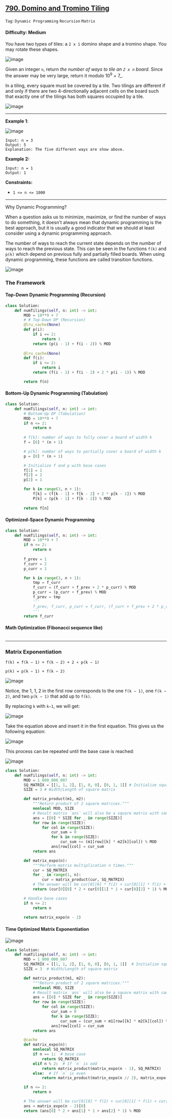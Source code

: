 ## [790. Domino and Tromino Tiling](https://leetcode.com/problems/domino-and-tromino-tiling/)

```Tag```: ```Dynamic Programming``` ```Recursion``` ```Matrix```

#### Difficulty: Medium

You have two types of tiles: a ```2 x 1``` domino shape and a tromino shape. You may rotate these shapes.

![image](https://assets.leetcode.com/uploads/2021/07/15/lc-domino.jpg)

Given an integer ```n```, return _the number of ways to tile an ```2 x n``` board_. Since the answer may be very large, return it modulo 10<sup>9</sup> + 7_.

In a tiling, every square must be covered by a tile. Two tilings are different if and only if there are two 4-directionally adjacent cells on the board such that exactly one of the tilings has both squares occupied by a tile.

![image](https://user-images.githubusercontent.com/35042430/221771308-61e31597-bea4-4bf4-920c-503a8ba71e30.png)

---

__Example 1__:


![image](https://assets.leetcode.com/uploads/2021/07/15/lc-domino1.jpg)
```
Input: n = 3
Output: 5
Explanation: The five different ways are show above.
```

__Example 2:__
```
Input: n = 1
Output: 1
```

__Constraints:__

- ```1 <= n <= 1000```

---

Why Dynamic Programming?

When a question asks us to minimize, maximize, or find the number of ways to do something, it doesn't always mean that dynamic programming is the best approach, but it is usually a good indicator that we should at least consider using a dynamic programming approach.

The number of ways to reach the current state depends on the number of ways to reach the previous state. This can be seen in the functions ```f(k)``` and ```p(k)``` which depend on previous fully and partially filled boards. When using dynamic programming, these functions are called transition functions.

![image](https://user-images.githubusercontent.com/35042430/221780869-587ad2ef-8c31-42e5-b88e-7508141e3448.png)

### The Framework

#### Top-Down Dynamic Programming (Recursion)

```Python
class Solution:
    def numTilings(self, n: int) -> int:
        MOD = 10**9 + 7
        # # Top-Down DP (Recursion)
        @lru_cache(None)
        def p(i):
            if i == 2:
                return 1
            return (p(i - 1) + f(i - 2)) % MOD
        
        @lru_cache(None)
        def f(i):
            if i <= 2:
                return i
            return (f(i - 1) + f(i - 2) + 2 * p(i - 1)) % MOD

        return f(n)
```

#### Bottom-Up Dynamic Programming (Tabulation)

```Python
class Solution:
    def numTilings(self, n: int) -> int:
        # Bottom-Up DP (Tabulation)
        MOD = 10**9 + 7
        if n <= 2:
            return n
        
        # f[k]: number of ways to fully cover a board of width k
        f = [0] * (n + 1)

        # p[k]: number of ways to partially cover a board of width k
        p = [0] * (n + 1)

        # Initialize f and p with base cases
        f[1] = 1
        f[2] = 2
        p[2] = 1

        for k in range(3, n + 1):
            f[k] = (f[k - 1] + f[k - 2] + 2 * p[k - 1]) % MOD
            P[k] = (p[k - 1] + f[k - 2]) % MOD
            
        return f[n]
```

#### Optimized-Space Dynamic Programming

```Python
class Solution:
    def numTilings(self, n: int) -> int:
        MOD = 10**9 + 7
        if n <= 2:
            return n
        
        f_prev = 1
        f_curr = 2
        p_curr = 1

        for k in range(3, n + 1):
            tmp = f_curr
            f_curr = (f_curr + f_prev + 2 * p_curr) % MOD
            p_curr = (p_curr + f_prev) % MOD
            f_prev = tmp
            '''
            f_prev, f_curr, p_curr = f_curr, (f_curr + f_prev + 2 * p_curr) % MOD, (p_curr + f_prev) % MOD
            '''
        return f_curr
```

#### Math Optimization (Fibonacci sequence like)

```Python

```

---

### Matrix Exponentiation

```
f(k) = f(k − 1) + f(k − 2) + 2 ∗ p(k − 1)

p(k) = p(k − 1) + f(k − 2)
```

![image](https://leetcode.com/problems/domino-and-tromino-tiling/Documents/790/matrix_expo_1.svg)

Notice, the 1, 1, 2 in the first row corresponds to the one ```f(k − 1)```, one ```f(k − 2)```, and two ```p(k − 1)``` that add up to ```f(k)```.

By replacing ```k``` with ```k−1```, we will get:

![image](https://leetcode.com/problems/domino-and-tromino-tiling/Documents/790/matrix_expo_2.svg)

Take the equation above and insert it in the first equation. This gives us the following equation:

![image](https://leetcode.com/problems/domino-and-tromino-tiling/Documents/790/matrix_expo_3.svg)

This process can be repeated until the base case is reached:

![image](https://leetcode.com/problems/domino-and-tromino-tiling/Documents/790/matrix_expo_4.svg)

```Python
class Solution:
    def numTilings(self, n: int) -> int:
        MOD = 1_000_000_007
        SQ_MATRIX = [[1, 1, 2], [1, 0, 0], [0, 1, 1]] # Initialize square matrix
        SIZE = 3 # Width/Length of square matrix

        def matrix_product(m1, m2):  
            """Return product of 2 square matrices."""
            nonlocal MOD, SIZE
            # Result matrix `ans` will also be a square matrix with same dimensions.
            ans = [[0] * SIZE for _ in range(SIZE)]  
            for row in range(SIZE):
                for col in range(SIZE):
                    cur_sum = 0
                    for k in range(SIZE):
                        cur_sum += (m1[row][k] * m2[k][col]) % MOD
                    ans[row][col] = cur_sum
            return ans

        def matrix_expo(n):  
            """Perform matrix multiplication n times."""
            cur = SQ_MATRIX
            for _ in range(1, n):
                cur = matrix_product(cur, SQ_MATRIX)
            # The answer will be cur[0][0] * f(2) + cur[0][1] * f(1) + cur[0][2] * p(2)
            return (cur[0][0] * 2 + cur[0][1] * 1 + cur[0][2] * 1) % MOD

        # Handle base cases
        if n <= 2:
            return n  
        
        return matrix_expo(n - 2)
```

#### Time Optimized Matrix Exponentiation

![image](https://leetcode.com/problems/domino-and-tromino-tiling/Documents/790/matrix_expo_optimization.svg)

```Python
class Solution:
    def numTilings(self, n: int) -> int:
        MOD = 1_000_000_007
        SQ_MATRIX = [[1, 1, 2], [1, 0, 0], [0, 1, 1]]  # Initialize square matrix
        SIZE = 3  # Width/Length of square matrix

        def matrix_product(m1, m2):  
            """Return product of 2 square matrices."""
            nonlocal MOD, SIZE
            # Result matrix `ans` will also be a square matrix with same dimension
            ans = [[0] * SIZE for _ in range(SIZE)]  
            for row in range(SIZE):
                for col in range(SIZE):
                    cur_sum = 0
                    for k in range(SIZE):
                        cur_sum = (cur_sum + m1[row][k] * m2[k][col]) % MOD
                    ans[row][col] = cur_sum
            return ans

        @cache  
        def matrix_expo(n):
            nonlocal SQ_MATRIX
            if n == 1:  # base case
                return SQ_MATRIX
            elif n % 2:  # If `n` is odd
                return matrix_product(matrix_expo(n - 1), SQ_MATRIX)
            else:  # If `n` is even
                return matrix_product(matrix_expo(n // 2), matrix_expo(n // 2))

        if n <= 2:
            return n

        # The answer will be cur[0][0] * f(2) + cur[0][1] * f(1) + cur[0][2] * p(2)
        ans = matrix_expo(n - 2)[0]
        return (ans[0] * 2 + ans[1] * 1 + ans[2] * 1) % MOD
```
